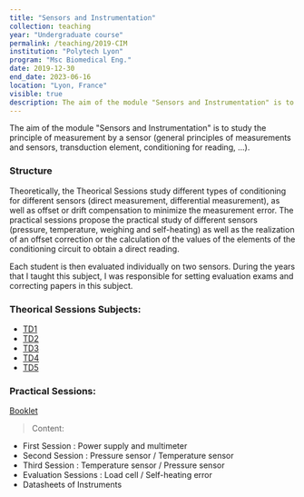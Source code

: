 ```yaml
---
title: "Sensors and Instrumentation"
collection: teaching
year: "Undergraduate course"
permalink: /teaching/2019-CIM
institution: "Polytech Lyon"
program: "Msc Biomedical Eng."
date: 2019-12-30
end_date: 2023-06-16
location: "Lyon, France"
visible: true
description: The aim of the module "Sensors and Instrumentation" is to study the principle of measurement by a sensor (general principles of measurements and sensors, transduction element, conditioning for reading, ...). 
---
```


The aim of the module "Sensors and Instrumentation" is to study the principle of measurement by a sensor (general principles of measurements and sensors, transduction element, conditioning for reading, ...). 

### Structure
Theoretically, the Theorical Sessions study different types of conditioning for different sensors (direct measurement, differential measurement), as well as offset or drift compensation to minimize the measurement error. 
The practical sessions propose the practical study of different sensors (pressure, temperature, weighing and self-heating) as well as the realization of an offset correction or the calculation of the values of the elements of the conditioning circuit to obtain a direct reading. 

Each student is then evaluated individually on two sensors. 
During the years that I taught this subject, I was responsible for setting evaluation exams and correcting papers in this subject.

### Theorical Sessions Subjects:
* [TD1](https://agautheron.github.io/files/teaching/2019_CIM/TD1.pdf)
* [TD2](https://agautheron.github.io/files/teaching/2019_CIM/TD2.pdf)
* [TD3](https://agautheron.github.io/files/teaching/2019_CIM/TD3.pdf)
* [TD4](https://agautheron.github.io/files/teaching/2019_CIM/TD4.pdf)
* [TD5](https://agautheron.github.io/files/teaching/2019_CIM/TD5.pdf)

### Practical Sessions:
 [Booklet](https://agautheron.github.io/files/teaching/2019_CIM/FasciculeTPCIM3A.pdf)
 >Content:
 * First Session : Power supply and multimeter
 * Second Session : Pressure sensor / Temperature sensor
 * Third Session : Temperature sensor / Pressure sensor
 * Evaluation Sessions : Load cell / Self-heating error
 * Datasheets of Instruments
